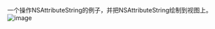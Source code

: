 一个操作NSAttributeString的例子，并把NSAttributeString绘制到视图上。
![image](http://helloitworks.com/wp-content/uploads/2014/02/6126f502c39d78ebee1eb585d522cc63.jpeg)
